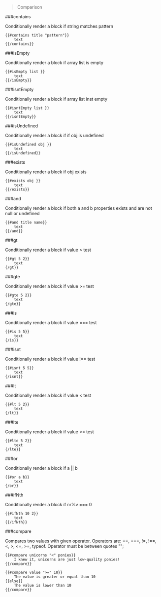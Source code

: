 > Comparison

###contains

Conditionally render a block if string matches pattern

    {{#contains title "pattern"}}
        text
    {{/contains}}

###isEmpty

Conditionally render a block if array list is empty

    {{#isEmpty list }}
        text
    {{/isEmpty}}

###isntEmpty

Conditionally render a block if array list inst empty

    {{#isntEmpty list }}
        text
    {{/isntEmpty}}

###isUndefined

Conditionally render a block if if obj is undefined

    {{#isUndefined obj }}
        text
    {{/isUndefined}}

###exists

Conditionally render a block if obj exists

    {{#exists obj }}
        text
    {{/exists}}

###and

Conditionally render a block if both a and b properties exists and are not null or undefined

    {{#and title name}}
        text
    {{/and}}

###gt

Conditionally render a block if value > test

    {{#gt 5 2}}
        text
    {/gt}}

###gte

Conditionally render a block if value >= test

    {{#gte 5 2}}
        text
    {/gte}}

###is

Conditionally render a block if value === test

    {{#is 5 5}}
        text
    {/is}}

###isnt

Conditionally render a block if value !== test

    {{#isnt 5 5}}
        text
    {/isnt}}

###lt

Conditionally render a block if value < test

    {{#lt 5 2}}
        text
    {/lt}}

###lte

Conditionally render a block if value <= test

    {{#lte 5 2}}
        text
    {/lte}}

###or

Conditionally render a block if a || b

    {{#or a b}}
        text
    {/or}}

###ifNth

Conditionally render a block if nr%v === 0

    {{#ifNth 10 2}}
        text
    {{/ifNth}}

###compare 

Compares two values with given operator. Operators are: ==, ===, !=, !==, <, >, <=, >=, typeof. Operator must be between quotes "";

    {{#compare unicorns "<" ponies}}
        I knew it, unicorns are just low-quality ponies!
    {{/compare}}

    {{#compare value ">=" 10}}
        The value is greater or equal than 10
    {{else}}
        The value is lower than 10
    {{/compare}}


